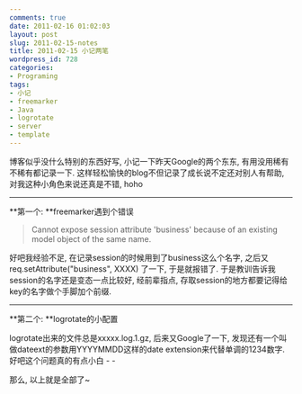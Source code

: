 ```yaml
---
comments: true
date: 2011-02-16 01:02:03
layout: post
slug: 2011-02-15-notes
title: 2011-02-15 小记两笔
wordpress_id: 728
categories:
- Programing
tags:
- 小记
- freemarker
- Java
- logrotate
- server
- template
---
```


博客似乎没什么特别的东西好写, 小记一下昨天Google的两个东东, 有用没用稀有不稀有都记录一下. 这样轻松愉快的blog不但记录了成长说不定还对别人有帮助, 对我这种小角色来说还真是不错, hoho




* * *




**第一个: **freemarker遇到个错误



> Cannot expose session attribute 'business' because of an existing model object of the same name.



好吧我经验不足, 在记录session的时候用到了business这么个名字, 之后又req.setAttribute("business", XXXX) 了一下, 于是就报错了. 于是教训告诉我session的名字还是变态一点比较好, 经前辈指点, 存取session的地方都要记得给key的名字做个手脚加个前缀.




* * *




**第二个: **logrotate的小配置




logrotate出来的文件总是xxxxx.log.1.gz, 后来又Google了一下, 发现还有一个叫做dateext的参数用YYYYMMDD这样的date extension来代替单调的1234数字. 好吧这个问题真的有点小白 - -







那么, 以上就是全部了~



